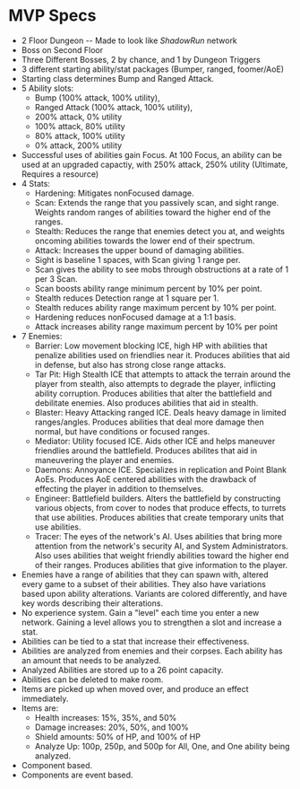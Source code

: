 MVP Specs
=========

- 2 Floor Dungeon -- Made to look like _ShadowRun_ network
- Boss on Second Floor
- Three Different Bosses, 2 by chance, and 1 by Dungeon Triggers
- 3 different starting ability/stat packages (Bumper, ranged, foomer/AoE)
- Starting class determines Bump and Ranged Attack.
- 5 Ability slots:
  - Bump (100% attack, 100% utility),
  - Ranged Attack (100% attack, 100% utility),
  - 200% attack, 0% utility
  - 100% attack, 80% utility
  - 80% attack, 100% utility
  - 0% attack, 200% utility
- Successful uses of abilities gain Focus. At 100 Focus, an ability can be used at an upgraded capactiy, with 250% attack, 250% utility (Ultimate, Requires a resource)
- 4 Stats:
  - Hardening: Mitigates nonFocused damage.
  - Scan: Extends the range that you passively scan, and sight range. Weights random ranges of abilities toward the higher end of the ranges.
  - Stealth: Reduces the range that enemies detect you at, and weights oncoming abilities towards the lower end of their spectrum.
  - Attack: Increases the upper bound of damaging abilities.
  - Sight is baseline 1  spaces, with Scan giving 1 range per.
  - Scan gives the ability to see mobs through obstructions at a rate of 1 per 3 Scan.
  - Scan boosts ability range minimum percent by 10% per point.
  - Stealth reduces Detection range at 1 square per 1.
  - Stealth reduces ability range maximum percent by 10% per point.
  - Hardening reduces nonFocused damage at a 1:1 basis.
  - Attack increases ability range maximum percent by 10% per point
- 7 Enemies:
  - Barrier: Low movement blocking ICE, high HP with abilities that penalize abilities used on friendlies near it. Produces abilities that aid in defense, but also has strong close range attacks.
  - Tar Pit: High Stealth ICE that attempts to attack the terrain around the player from stealth, also attempts to degrade the player, inflicting ability corruption. Produces abilities that alter the battlefield and debilitate enemies. Also produces abilities that aid in stealth.
  - Blaster: Heavy Attacking ranged ICE. Deals heavy damage in limited ranges/angles. Produces abilities that deal more damage then normal, but have conditions or focused ranges.
  - Mediator: Utility focused ICE. Aids other ICE and helps maneuver friendlies around the battlefield. Produces abilites that aid in maneuvering the player and enemies.
  - Daemons: Annoyance ICE. Specializes in replication and Point Blank AoEs. Produces AoE centered abilities with the drawback of effecting the player in addition to themselves.
  - Engineer: Battlefield builders. Alters the battlefield by constructing various objects, from cover to nodes that produce effects, to turrets that use abilities. Produces abilities that create temporary units that use abilities.
  - Tracer: The eyes of the network's AI. Uses abilities that bring more attention from the network's security AI, and System Administrators. Also uses abilities that weight friendly abilities toward the higher end of their ranges. Produces abilities that give information to the player.
- Enemies have a range of abilities that they can spawn with, altered every game to a subset of their abilities. They also have variations based upon ability alterations. Variants are colored differently, and have key words describing their alterations.
- No experience system. Gain a "level" each time you enter a new network. Gaining a level allows you to strengthen a slot and increase a stat.
- Abilities can be tied to a stat that increase their effectiveness.
- Abilities are analyzed from enemies and their corpses. Each ability has an amount that needs to be analyzed.
- Analyzed Abilities are stored up to a 26 point capacity.
- Abilities can be deleted to make room.
- Items are picked up when moved over, and produce an effect immediately.
- Items are:
  - Health increases: 15%, 35%, and 50%
  - Damage increases: 20%, 50%, and 100%
  - Shield amounts: 50% of HP, and 100% of HP
  - Analyze Up: 100p, 250p, and 500p for All, One, and One ability being analyzed.
- Component based.
- Components are event based.
